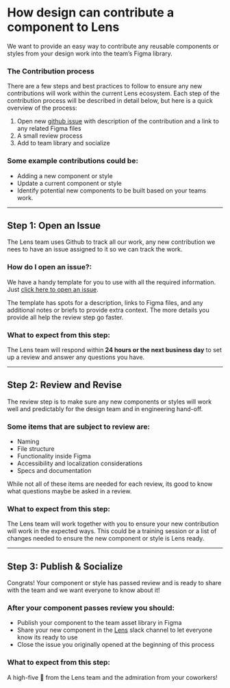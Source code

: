 # How design can contribute a component to Lens
We want to provide an easy way to contribute any reusable components or styles from your design work into the team’s Figma library.

### The Contribution process

There are a few steps and best practices to follow to ensure any new contributions will work within the current Lens ecosystem. Each step of the contribution process will be described in detail below, but here is a quick overview of the process:

1. Open new [github issue](https://github.com/looker/lens/issues/new?template=design-issue.md&labels=design,figma) with description of the contribution and a link to any related Figma files
2. A small review process
3. Add to team library and socialize

### Some example contributions could be:

- Adding a new component or style
- Update a current component or style
- Identify potential new components to be built based on your teams work.

---

## Step 1:  Open an Issue
The Lens team uses Github to track all our work, any new contribution we nees to have an issue assigned to it so we can track the work.

### How do I open an issue?:
We have a handy template for you to use with all the required information. Just [click here to open an issue](https://github.com/looker/lens/issues/new?template=design-issue.md&labels=design,figma).

The template has spots for a description, links to Figma files, and any additional notes or briefs to provide extra context. The more details you provide all help the review step go faster.

### What to expect from this step:
The Lens team will respond within **24 hours or the next business day** to set up a review and answer any questions you have.

---

## Step 2: Review and Revise
The review step is to make sure any new components or styles will work well and predictably for the design team and in engineering hand-off.

### Some items that are subject to review are:

- Naming
- File structure
- Functionality inside Figma
- Accessibility and localization considerations
- Specs and documentation

While not all of these items are needed for each review, its good to know what questions maybe be asked in a review.

### What to expect from this step:
The Lens team will work together with you to ensure your new contribution will work in the expected ways. This could be a training session or a list of changes needed to ensure the new component or style is Lens ready.

---

## Step 3: Publish & Socialize

Congrats! Your component or style has passed review and is ready to share with the team and we want everyone to know about it!

### After your component passes review you should:

- Publish your component to the team asset library in Figma
- Share your new component in the [Lens](https://looker.slack.com/messages/C9NHFLY0G) slack channel to let everyone know its ready to use
- Close the issue you originally opened at the beginning of this process

### What to expect from this step:
A high-five 🙌 from the Lens team and the admiration from your coworkers!


